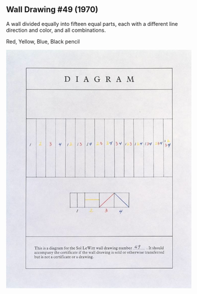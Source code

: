 ## Wall Drawing #49 (1970)

A wall divided equally into fifteen equal parts, each with a different line direction and color, and all combinations.

Red, Yellow, Blue, Black pencil

![diagram](diagram.jpg)
